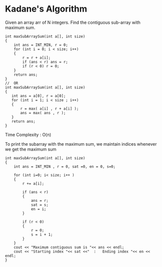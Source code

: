 # Kadane's Algorithm 

Given an array arr of N integers. Find the contiguous sub-array with maximum sum.

```
int maxSubArraySum(int a[], int size) 
{ 
    int ans = INT_MIN, r = 0; 
    for (int i = 0; i < size; i++) 
    { 
        r = r + a[i]; 
        if (ans < r) ans = r; 
        if (r < 0) r = 0; 
    } 
    return ans; 
}
//  OR
int maxSubArraySum(int a[], int size) 
{ 
   int ans = a[0], r = a[0]; 
   for (int i = 1; i < size ; i++) 
   { 
       r = max( a[i] , r + a[i] ); 
       ans = max( ans , r );
   } 
   return ans; 
} 
```
Time Complexity : O(n)

To print the subarray with the maximum sum, we maintain indices whenever we get the maximum sum
```
int maxSubArraySum(int a[], int size) 
{ 
    int ans = INT_MIN , r = 0, sat =0, en = 0, s=0; 

    for (int i=0; i< size; i++ ) 
    { 
        r += a[i]; 

        if (ans < r) 
        { 
            ans = r; 
            sat = s; 
            en = i; 
        } 

        if (r < 0) 
        { 
            r = 0; 
            s = i + 1; 
        } 
    } 
    cout << "Maximum contiguous sum is "<< ans << endl; 
    cout << "Starting index "<< sat <<"  :   Ending index "<< en << endl; 
}
```

